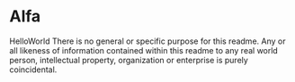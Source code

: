 # Alfa
HelloWorld
There is no general or specific purpose for this readme. 
Any or all likeness of information contained within this readme to any real world person, intellectual property, organization or enterprise is purely coincidental. 
